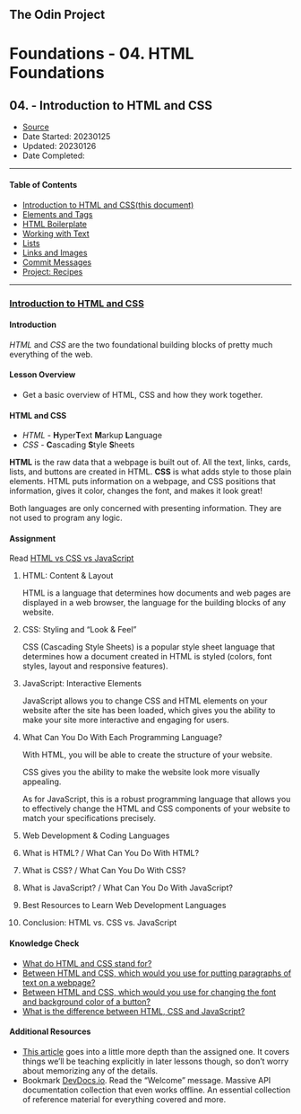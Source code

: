 ## The Odin Project

# Foundations - 04. HTML Foundations
## 04. - Introduction to HTML and CSS

  - [Source](https://www.theodinproject.com/paths/foundations/courses/foundations)
  - Date Started: 20230125
  - Updated: 20230126
  - Date Completed:
---

#### Table of Contents

  - [Introduction to HTML and CSS(this document)](04_foundations_html_foundations.md)
  - [Elements and Tags](04a_elements_and_tags.md)
  - [HTML Boilerplate](04b_html_boilerplate.md)
  - [Working with Text](04c_working_with_text.md)
  - [Lists](04d_lists.md)
  - [Links and Images](04e_links_and_images.md)
  - [Commit Messages](04f_commit_messages.md)
  - [Project: Recipes](04g_project_recipes.md)
  
---

### [Introduction to HTML and CSS](https://www.theodinproject.com/lessons/foundations-introduction-to-html-and-css)

#### Introduction

*HTML* and *CSS* are the two foundational building blocks of pretty much everything
of the web.

#### Lesson Overview

  - Get a basic overview of HTML, CSS and how they work together.
  
#### HTML and CSS

  - _HTML_ - **H**yper**T**ext **M**arkup **L**anguage
  - _CSS_ - **C**ascading **S**tyle **S**heets

**HTML** is the raw data that a webpage is built out of. All the text, links,
cards, lists, and buttons are created in HTML. **CSS** is what adds style to 
those plain elements. HTML puts information on a webpage, and CSS positions
that information, gives it color, changes the font, and makes it look great!

Both languages are only concerned with presenting information. They are
not used to program any logic.

#### Assignment

Read [HTML vs CSS vs JavaScript](https://brytdesigns.com/html-css-javascript-whats-the-difference/)

1. HTML: Content & Layout

    HTML is a language that determines how documents and web pages are displayed in a web browser, the language for the building blocks of any website. 

2. CSS: Styling and “Look & Feel”

    CSS (Cascading Style Sheets) is a popular style sheet language that determines how a document created in HTML is styled (colors, font styles, layout and responsive features). 

3. JavaScript: Interactive Elements

    JavaScript allows you to change CSS and HTML elements on your website after the site has been loaded, which gives you the ability to make your site more interactive and engaging for users.

4. What Can You Do With Each Programming Language?

    With HTML, you will be able to create the structure of your website.
    
    CSS gives you the ability to make the website look more visually appealing.
    
    As for JavaScript, this is a robust programming language that allows you to effectively change the HTML and CSS components of your website to match your specifications precisely.
    
5. Web Development & Coding Languages
6. What is HTML? / What Can You Do With HTML?
7. What is CSS? / What Can You Do With CSS?
8. What is JavaScript? / What Can You Do With JavaScript?
9. Best Resources to Learn Web Development Languages
10. Conclusion: HTML vs. CSS vs. JavaScript 

#### Knowledge Check

  - [What do HTML and CSS stand for?](https://brytdesigns.com/html-css-javascript-whats-the-difference/#What_is_HTML)
  - [Between HTML and CSS, which would you use for putting paragraphs of text on a webpage?](https://www.theodinproject.com/lessons/foundations-introduction-to-html-and-css#html-and-css)
  - [Between HTML and CSS, which would you use for changing the font and background color of a button?](https://www.theodinproject.com/lessons/foundations-introduction-to-html-and-css#html-and-css)
  - [What is the difference between HTML, CSS and JavaScript?](https://brytdesigns.com/html-css-javascript-whats-the-difference/)

#### Additional Resources

  - [This article](https://www.freecodecamp.org/news/html-css-and-javascript-explained-for-beginners/) goes into a little more depth than the assigned one. It covers things we’ll be teaching explicitly in later lessons though, so don’t worry about memorizing any of the details.
  - Bookmark [DevDocs.io](https://devdocs.io/). Read the “Welcome” message. Massive API documentation collection that even works offline. An essential collection of reference material for everything covered and more. 






































